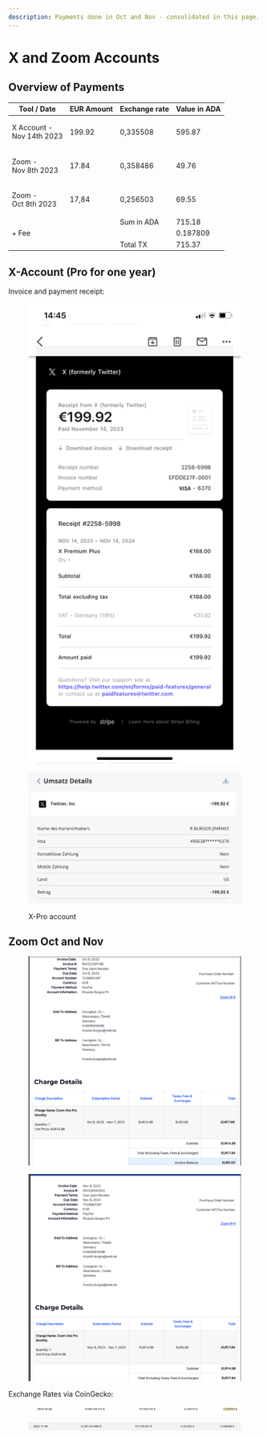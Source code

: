 ```yaml
---
description: Payments done in Oct and Nov - consolidated in this page.
---
```


# X and Zoom Accounts

## Overview of Payments

| Tool / Date                          | EUR Amount | Exchange rate  | Value in ADA |
| ------------------------------------ | ---------- | -------------- | ------------ |
| <p>X Account - <br>Nov 14th 2023</p> | 199.92     | 0,335508       | 595.87       |
| <p>Zoom - <br>Nov 8th 2023</p>       | 17.84      | 0,358486       | 49.76        |
| <p>Zoom - <br>Oct 8th 2023</p>       | 17,84      | 0,256503       | 69.55        |
|                                      |            | Sum in ADA     | 715.18       |
| + Fee                                |            |                | 0.187809     |
|                                      |            | Total TX       | 715.37       |

## X-Account (Pro for one year)

Invoice and payment receipt:

<figure><img src="../../.gitbook/assets/IMG_FA441659ED36-1.jpeg" alt=""><figcaption></figcaption></figure>

<figure><img src="../../.gitbook/assets/Screenshot 2023-11-14 at 14.00.40.png" alt=""><figcaption><p>X-Pro account</p></figcaption></figure>

##

## Zoom Oct and Nov

<div>

<figure><img src="../../.gitbook/assets/Screenshot 2023-11-14 at 14.06.20.png" alt=""><figcaption></figcaption></figure>

 

<figure><img src="../../.gitbook/assets/Screenshot 2023-11-14 at 14.06.46.png" alt=""><figcaption></figcaption></figure>

</div>

Exchange Rates via CoinGecko:

<div>

<figure><img src="../../.gitbook/assets/Screenshot 2023-11-14 at 14.11.22.png" alt=""><figcaption></figcaption></figure>

 

<figure><img src="../../.gitbook/assets/Screenshot 2023-11-14 at 14.11.30.png" alt=""><figcaption></figcaption></figure>

</div>
